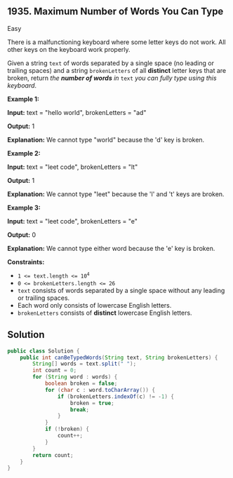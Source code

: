 ## 1935\. Maximum Number of Words You Can Type

Easy

There is a malfunctioning keyboard where some letter keys do not work. All other keys on the keyboard work properly.

Given a string `text` of words separated by a single space (no leading or trailing spaces) and a string `brokenLetters` of all **distinct** letter keys that are broken, return _the **number of words** in_ `text` _you can fully type using this keyboard_.

**Example 1:**

**Input:** text = "hello world", brokenLetters = "ad"

**Output:** 1

**Explanation:** We cannot type "world" because the 'd' key is broken.

**Example 2:**

**Input:** text = "leet code", brokenLetters = "lt"

**Output:** 1

**Explanation:** We cannot type "leet" because the 'l' and 't' keys are broken.

**Example 3:**

**Input:** text = "leet code", brokenLetters = "e"

**Output:** 0

**Explanation:** We cannot type either word because the 'e' key is broken.

**Constraints:**

*   <code>1 <= text.length <= 10<sup>4</sup></code>
*   `0 <= brokenLetters.length <= 26`
*   `text` consists of words separated by a single space without any leading or trailing spaces.
*   Each word only consists of lowercase English letters.
*   `brokenLetters` consists of **distinct** lowercase English letters.

## Solution

```java
public class Solution {
    public int canBeTypedWords(String text, String brokenLetters) {
        String[] words = text.split(" ");
        int count = 0;
        for (String word : words) {
            boolean broken = false;
            for (char c : word.toCharArray()) {
                if (brokenLetters.indexOf(c) != -1) {
                    broken = true;
                    break;
                }
            }
            if (!broken) {
                count++;
            }
        }
        return count;
    }
}
```